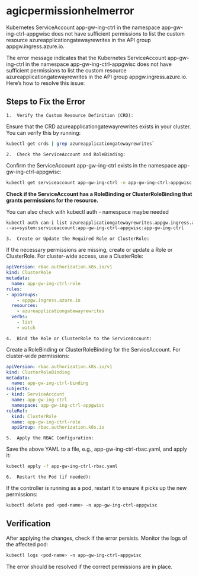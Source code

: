 # agicpermissionhelmerror
Kubernetes ServiceAccount app-gw-ing-ctrl in the namespace app-gw-ing-ctrl-appgwisc does not have sufficient permissions to list the custom resource azureapplicationgatewayrewrites in the API group appgw.ingress.azure.io.

The error message indicates that the Kubernetes ServiceAccount app-gw-ing-ctrl in the namespace app-gw-ing-ctrl-appgwisc does not have sufficient permissions to list the custom resource azureapplicationgatewayrewrites in the API group appgw.ingress.azure.io. Here’s how to resolve this issue:

## Steps to Fix the Error

	1.	Verify the Custom Resource Definition (CRD):
Ensure that the CRD azureapplicationgatewayrewrites exists in your cluster. You can verify this by running:

```bash
kubectl get crds | grep azureapplicationgatewayrewrites`
```

	2.	Check the ServiceAccount and RoleBinding:
Confirm the ServiceAccount app-gw-ing-ctrl exists in the namespace app-gw-ing-ctrl-appgwisc:

```bash
kubectl get serviceaccount app-gw-ing-ctrl -n app-gw-ing-ctrl-appgwisc
```

**Check if the ServiceAccount has a RoleBinding or ClusterRoleBinding that grants permissions for the resource.**

You can also check with kubectl auth - namespace maybe needed

```bash
kubectl auth can-i list azureapplicationgatewayrewrites.appgw.ingress.azure.io \
--as=system:serviceaccount:app-gw-ing-ctrl-appgwisc:app-gw-ing-ctrl
```

	3.	Create or Update the Required Role or ClusterRole:
If the necessary permissions are missing, create or update a Role or ClusterRole. For cluster-wide access, use a ClusterRole:

```yaml
apiVersion: rbac.authorization.k8s.io/v1
kind: ClusterRole
metadata:
  name: app-gw-ing-ctrl-role
rules:
- apiGroups:
    - appgw.ingress.azure.io
  resources:
    - azureapplicationgatewayrewrites
  verbs:
    - list
    - watch
```

	4.	Bind the Role or ClusterRole to the ServiceAccount:
Create a RoleBinding or ClusterRoleBinding for the ServiceAccount. For cluster-wide permissions:

```yaml
apiVersion: rbac.authorization.k8s.io/v1
kind: ClusterRoleBinding
metadata:
  name: app-gw-ing-ctrl-binding
subjects:
- kind: ServiceAccount
  name: app-gw-ing-ctrl
  namespace: app-gw-ing-ctrl-appgwisc
roleRef:
  kind: ClusterRole
  name: app-gw-ing-ctrl-role
  apiGroup: rbac.authorization.k8s.io
```

	5.	Apply the RBAC Configuration:
Save the above YAML to a file, e.g., app-gw-ing-ctrl-rbac.yaml, and apply it:

```bash
kubectl apply -f app-gw-ing-ctrl-rbac.yaml
```

	6.	Restart the Pod (if needed):
If the controller is running as a pod, restart it to ensure it picks up the new permissions:

```bash
kubectl delete pod <pod-name> -n app-gw-ing-ctrl-appgwisc
```


## Verification

After applying the changes, check if the error persists. Monitor the logs of the affected pod:

```bash
kubectl logs <pod-name> -n app-gw-ing-ctrl-appgwisc
```

The error should be resolved if the correct permissions are in place.
